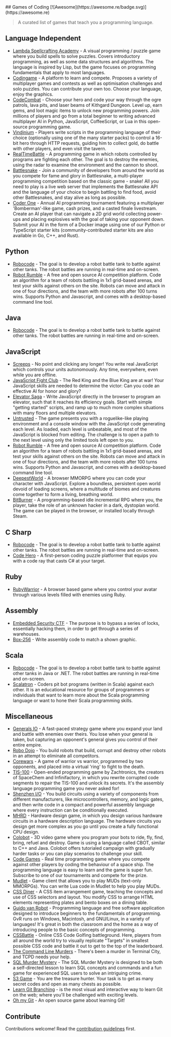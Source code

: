 <div class="github-widget" data-repo="michelpereira/awesome-games-of-coding"></div>
## Games of Coding [![Awesome](https://awesome.re/badge.svg)](https://awesome.re)

> A curated list of games that teach you a programming language.




## Language Independent

- [Lambda Spellcrafting Academy](https://www.bittwiddlegames.com/lambda-spellcrafting-academy/) - A visual programming / puzzle game where you build spells to solve puzzles. Covers introductory programming, as well as some data structures and algorithms. The language is inspired by Lisp, but the game focuses on programming fundamentals that apply to most languages.
- [Codingame](https://www.codingame.com/home) - A platform to learn and compete. Proposes a variety of multiplayer games and contests as well as optimisation challenges and solo puzzles. You can contribute your own too. Choose your language, enjoy the graphics.
- [CodeCombat](https://codecombat.com) - Choose your hero and code your way through the ogre patrols, lava pits, and laser beams of Kithgard Dungeon. Level up, earn gems, and loot magic items to unlock new programming powers. Join millions of players and go from a total beginner to writing advanced multiplayer AI in Python, JavaScript, CoffeeScript, or Lua in this open-source programming game.
- [Vindinium](https://www.codingame.com/multiplayer/bot-programming/vindinium) - Players write scripts in the programming language of their choice (optionally using one of the many starter packs) to control a 16-bit hero through HTTP requests, guiding him to collect gold, do battle with other players, and even visit the tavern.
- [RealTimeBattle](http://realtimebattle.sourceforge.net) - A programming game in which robots controlled by programs are fighting each other. The goal is to destroy the enemies, using the radar to examine the environment and the cannon to shoot.
- [Battlesnake](https://play.battlesnake.com) - Join a community of developers from around the world as you compete for fame and glory in Battlesnake, a multi-player programming competition based on the classic game - snake! All you need to play is a live web server that implements the Battlesnake API and the language of your choice to begin battling to find food, avoid other Battlesnakes, and stay alive as long as possible.
- [Coder One](https://www.gocoder.one) - Annual AI programming tournament featuring a multiplayer 'Bomberman'-like game, cash prizes, and a casted finale livestream. Create an AI player that can navigate a 2D grid world collecting power-ups and placing explosives with the goal of taking your opponent down. Submit your AI in the form of a Docker image using one of our Python or TypeScript starter kits (community-contributed starter kits are also available in Go, C++, and Rust).

## Python

- [Robocode](https://github.com/turkishviking/Python-Robocode) - The goal is to develop a robot battle tank to battle against other tanks. The robot battles are running in real-time and on-screen.
- [Robot Rumble](https://robotrumble.org/) - A free and open source AI competition platform. Code an algorithm for a team of robots battling in 1x1 grid-based arenas, and test your skills against others on the site. Robots can move and attack in one of four directions, and the team with more robots after 100 turns wins. Supports Python and Javascript, and comes with a desktop-based command line tool.

## Java

- [Robocode](https://robocode.sourceforge.io) - The goal is to develop a robot battle tank to battle against other tanks. The robot battles are running in real-time and on-screen.


## JavaScript

- [Screeps](https://screeps.com) - No point and clicking any longer! You write real JavaScript which controls your units autonomously. Any time, everywhere, even while you are offline.
- [JavaScript Fight Club](https://jsfight.club) - The Red King and the Blue King are at war! Your JavaScript skills are needed to determine the victor: Can you code an effective AI for honor and glory?
- [Elevator Saga](http://play.elevatorsaga.com) - Write JavaScript directly in the browser to program an elevator, such that it reaches its efficiency goals. Start with simple "getting started" scripts, and ramp up to much more complex situations with many floors and multiple elevators.
- [Untrusted](https://alexnisnevich.github.io/untrusted) - The game presents you with a roguelike-like playing environment and a console window with the JavaScript code generating each level. As loaded, each level is unbeatable, and most of the JavaScript is blocked from editing. The challenge is to open a path to the next level using only the limited tools left open to you.
- [Robot Rumble](https://robotrumble.org/) - A free and open source AI competition platform. Code an algorithm for a team of robots battling in 1x1 grid-based arenas, and test your skills against others on the site. Robots can move and attack in one of four directions, and the team with more robots after 100 turns wins. Supports Python and Javascript, and comes with a desktop-based command line tool.
- [DeepestWorld](https://deepestworld.com/) - A browser MMORPG where you can code your character with JavaScript. Explore a boundless, persistent open world devoid of loading screens, where a multitude of biomes and creatures come together to form a living, breathing world.
- [BitBurner](https://github.com/bitburner-official/bitburner-src) - A programming-based idle incremental RPG where you, the player, take the role of an unknown hacker in a dark, dystopian world. The game can be played in the browser, or installed locally through Steam.

## C Sharp

- [Robocode](http://robocode.sourceforge.io/robocode.dotnet) - The goal is to develop a robot battle tank to battle against other tanks. The robot battles are running in real-time and on-screen.
- [Code Hero](http://www.codehero.org) - A first-person coding puzzle platformer that equips you with a code ray that casts C# at your target.


## Ruby

- [RubyWarrior](https://www.bloc.io/ruby-warrior) - A browser based game where you control your avatar through various levels filled with enemies using Ruby.

## Assembly

- [Embedded Security CTF](https://microcorruption.com) - The purpose is to bypass a series of locks, essentially hacking them, in order to get through a series of warehouses.
- [Box-256](http://box-256.com) - Write assembly code to match a shown graphic.


## Scala

- [Robocode](https://github.com/d6y/scala-robot-dev) - The goal is to develop a robot battle tank to battle against other tanks in Java or .NET. The robot battles are running in real-time and on-screen.
- [Scalatron](http://scalatron.github.io) - Coders pit bot programs (written in Scala) against each other. It is an educational resource for groups of programmers or individuals that want to learn more about the Scala programming language or want to hone their Scala programming skills.


## Miscellaneous

- [Generals IO](http://generals.io) - A fast-paced strategy game where you expand your land and battle with enemies over theirs. You lose when your general is taken, but capturing an opponent's general gives you control of their entire empire.
- [Robo Dojo](http://robodojo.club) - You build robots that build, corrupt and destroy other robots in an attempt to eliminate all competitors.
- [Corewars](http://www.corewars.org) - A game of warrior vs warrior, programmed by two opponents, and placed into a virtual 'ring' to fight to the death.
- [TIS-100](http://www.zachtronics.com/tis-100) - Open-ended programming game by Zachtronics, the creators of SpaceChem and Infinifactory, in which you rewrite corrupted code segments to repair the TIS-100 and unlock its secrets. It's the assembly language programming game you never asked for!
- [Shenzhen I/O](http://www.zachtronics.com/shenzhen-io) - You build circuits using a variety of components from different manufacturers, like microcontrollers, memory, and logic gates, and then write code in a compact and powerful assembly language where every instruction can be conditionally executed.
- [MHRD](http://store.steampowered.com/app/576030) - Hardware design game, in which you design various hardware circuits in a hardware description language. The hardware circuits you design get more complex as you go until you create a fully functional CPU design.
- [Colobot](https://colobot.info) - 3D video game where you program your bots to ride, fly, find, bring, refuel and destroy. Game is using a language called CBOT, similar to C++ and Java. Colobot offers tutorialed campaign with gradually harder tasks or you can play scenarios to challenge your skill.
- [Code Games](http://codegames.io/en) - Real time programming game where you compete against other players by coding the behaviour of a space ship. The programming language is easy to learn and the game is super fun. Subscribe to one of our tournaments and compete for the prize.
- [Mudlet](http://www.mudlet.org) - Game client that allows you to play MUDs (text-only MMORPGs). You can write Lua code in Mudlet to help you play MUDs.
- [CSS Diner](http://flukeout.github.io) - A CSS item arrangement game, teaching the concepts and use of CSS selectors and layout. You modify CSS to arrange HTML elements representing plates and bento boxes on a dining table.
- [Guido van Robot](http://gvr.sourceforge.net) - Programming language and free software application designed to introduce beginners to the fundamentals of programming. GvR runs on Windows, Macintosh, and GNU/Linux, in a variety of languages! It's great in both the classroom and the home as a way of introducing people to the basic concepts of programming.
- [CSSBattle](https://cssbattle.dev) -  Online CSS Code Golfing battleground. Here, players from all around the world try to visually replicate "Targets" in smallest possible CSS code and battle it out to get to the top of the leaderboard.
- [The Command Line Murders](https://github.com/veltman/clmystery) - There's been a murder in Terminal City, and TCPD needs your help.
- [SQL Murder Mystery](https://mystery.knightlab.com/) - The SQL Murder Mystery is designed to be both a self-directed lesson to learn SQL concepts and commands and a fun game for experienced SQL users to solve an intriguing crime.
- [S3 Game](http://s3game-level1.s3-website.us-east-2.amazonaws.com/) - You are the treasure hunter. Your task is to get as many secret codes and open as many chests as possible.
- [Learn Git Branching](https://learngitbranching.js.org/) - is the most visual and interactive way to learn Git on the web; where you'll be challenged with exciting levels.
- [Oh my Git](https://ohmygit.org/) - An open source game about learning Git!



## Contribute

Contributions welcome! Read the [contribution guidelines](https://github.com/michelpereira/awesome-games-of-coding/blob/master/contributing.md) first.
